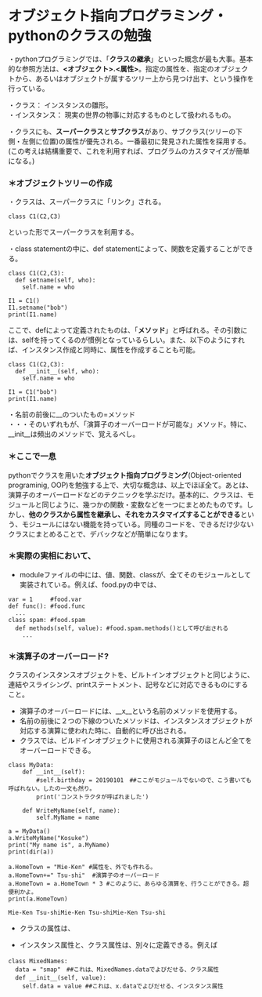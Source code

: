 # オブジェクト指向プログラミング・pythonのクラスの勉強  

・pythonプログラミングでは、「**クラスの継承**」といった概念が最も大事。基本的な参照方法は、**<オブジェクト>.<属性>**。指定の属性を、指定のオブジェクトから、あるいはオブジェクトが属するツリー上から見つけ出す、という操作を行っている。  

・クラス： インスタンスの雛形。  
・インスタンス： 現実の世界の物事に対応するものとして扱われるもの。

・クラスにも、**スーパークラス**と**サブクラス**があり、サブクラス(ツリーの下側・左側に位置)の属性が優先される。一番最初に発見された属性を採用する。 (この考えは結構重要で、これを利用すれば、プログラムのカスタマイズが簡単になる。)　　

### ＊オブジェクトツリーの作成  
・クラスは、スーパークラスに「リンク」される。  
```  
class C1(C2,C3)  
```  
といった形でスーパークラスを利用する。　　

・class statementの中に、def statementによって、関数を定義することができる。  
```  
class C1(C2,C3):  
  def setname(self, who):  
    self.name = who  
      
I1 = C1()  
I1.setname("bob")  
print(I1.name)  
```   
ここで、defによって定義されたものは、「**メソッド**」と呼ばれる。その引数には、selfを持ってくるのが慣例となっているらしい。また、以下のようにすれば、インスタンス作成と同時に、属性を作成することも可能。　　
```  
class C1(C2,C3):  
  def __init__(self, who):  
    self.name = who  
      
I1 = C1("bob")   
print(I1.name)  
```  

・名前の前後に__のついたもの=メソッド  
・・・そのいずれもが、「演算子のオーバーロードが可能な」メソッド。特に、__init__は頻出のメソッドで、覚えるべし。

### ＊ここで一息  
pythonでクラスを用いた**オブジェクト指向プログラミング**(Object-oriented programinig, OOP)を勉強する上で、大切な概念は、以上でほぼ全て。あとは、演算子のオーバーロードなどのテクニックを学ぶだけ。基本的に、クラスは、モジュールと同じように、幾つかの関数・変数などを一つにまとめたものです。しかし、**他のクラスから属性を継承し、それをカスタマイズすることができる**という、モジュールにはない機能を持っている。同種のコードを、できるだけ少ないクラスにまとめることで、デバックなどが簡単になります。

### ＊実際の実相において、
- moduleファイルの中には、値、関数、classが、全てそのモジュールとして実装されている。例えば、food.pyの中では、

```  
var = 1     #food.var  
def func(): #food.func
  ...
class spam: #food.spam
  def methods(self, value): #food.spam.methods()として呼び出される
    ...
```  

### ＊演算子のオーバーロード?  
クラスのインスタンスオブジェクトを、ビルトインオブジェクトと同じように、連結やスライシング、printステートメント、記号などに対応できるものにすること。  
- 演算子のオーバーロードには、__x__という名前のメソッドを使用する。  
- 名前の前後に２つの下線のついたメソッドは、インスタンスオブジェクトが対応する演算に使われた時に、自動的に呼び出される。  
- クラスでは、ビルドインオブジェクトに使用される演算子のほとんど全てをオーバーロードできる。  

```  
class MyData:
    def __int__(self):
        #self.birthday = 20190101　##ここがモジュールでないので、こう書いても呼ばれない。したの一文も然り。
        print('コンストラクタが呼ばれました')
        
    def WriteMyName(self, name):
        self.MyName = name
        
a = MyData()
a.WriteMyName("Kosuke")
print("My name is", a.MyName)
print(dir(a))

a.HomeTown = "Mie-Ken" #属性を、外でも作れる。
a.HomeTown+=" Tsu-shi"  #演算子のオーバーロード
a.HomeTown = a.HomeTown * 3 #このように、あらゆる演算を、行うことができる。超便利かよ。
print(a.HomeTown)
```  
```  
Mie-Ken Tsu-shiMie-Ken Tsu-shiMie-Ken Tsu-shi
```  


- クラスの属性は、

- インスタンス属性と、クラス属性は、別々に定義できる。例えば　　
```
class MixedNames:　　
  data = "smap"　##これは、MixedNames.dataでよびだせる、クラス属性　　
  def __init__(self, value):　　
    self.data = value ##これは、x.dataでよびだせる、インスタンス属性　　
```


